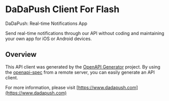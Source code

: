 # DaDaPush Client For Flash

DaDaPush: Real-time Notifications App 

Send real-time notifications through our API without coding and maintaining your own app for iOS or Android devices.

## Overview
This API client was generated by the [OpenAPI Generator](https://openapi-generator.tech) project. By using the [openapi-spec](https://github.com/OAI/OpenAPI-Specification) from a remote server, you can easily generate an API client.

For more information, please visit [https://www.dadapush.com](https://www.dadapush.com)
